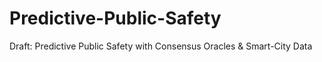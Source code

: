 # Predictive-Public-Safety
Draft: Predictive Public Safety with Consensus Oracles &amp; Smart-City Data
